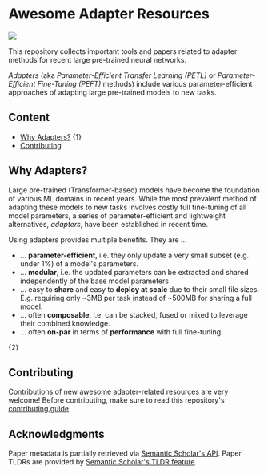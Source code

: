 # Awesome Adapter Resources

![](https://img.shields.io/badge/Resources-{0}-blue)

This repository collects important tools and papers related to adapter methods for recent large pre-trained neural networks.

_Adapters_ (aka _Parameter-Efficient Transfer Learning (PETL)_ or _Parameter-Efficient Fine-Tuning (PEFT)_ methods) include various parameter-efficient approaches of adapting large pre-trained models to new tasks.

## Content

- [Why Adapters?](#why-adapters)
{1}
- [Contributing](#contributing)

## Why Adapters?

Large pre-trained (Transformer-based) models have become the foundation of various ML domains in recent years.
While the most prevalent method of adapting these models to new tasks involves costly full fine-tuning of all model parameters, a series of parameter-efficient and lightweight alternatives, _adapters_, have been established in recent time.

Using adapters provides multiple benefits. They are ...
- ... **parameter-efficient**, i.e. they only update a very small subset (e.g. under 1%) of a model's parameters.
- ... **modular**, i.e. the updated parameters can be extracted and shared independently of the base model parameters
- ... easy to **share** and easy to **deploy at scale** due to their small file sizes. E.g. requiring only ~3MB per task instead of ~500MB for sharing a full model.
- ... often **composable**, i.e. can be stacked, fused or mixed to leverage their combined knowledge.
- ... often **on-par** in terms of **performance** with full fine-tuning.

{2}

## Contributing

Contributions of new awesome adapter-related resources are very welcome!
Before contributing, make sure to read this repository's [contributing guide](https://github.com/calpt/awesome-adapter-resources/blob/main/CONTRIBUTING.md).

## Acknowledgments

Paper metadata is partially retrieved via [Semantic Scholar's API](https://www.semanticscholar.org/product/api).
Paper TLDRs are provided by [Semantic Scholar's TLDR feature](https://www.semanticscholar.org/product/tldr).
